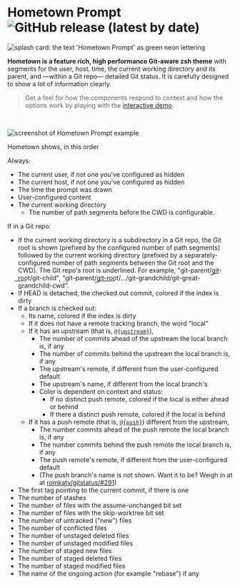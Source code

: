 # Hometown Prompt ![GitHub release (latest by date)](https://img.shields.io/github/v/release/olets/hometown-prompt)

![splash card: the text 'Hometown Prompt' as green neon lettering](/images/hometown-prompt-splash-card.png)

**Hometown is a feature rich, high performance Git-aware zsh theme** with segments for the user, host, time, the current working directory and its parent, and —within a Git repo— detailed Git status. It is carefully designed to show a lot of information clearly.

> Get a feel for how the components respond to context and how the options work by playing with the [interactive demo](./demo.md).

&nbsp;

![screenshot of Hometown Prompt example](/images/hometown-prompt-example.jpg)

Hometown shows, in this order

Always:

- The current user, if not one you've configured as hidden
- The current host, if not one you've configured as hidden
- The time the prompt was drawn
- User-configured content
- The current working directory
  - The number of path segments before the CWD is configurable.

If in a Git repo:

- If the current working directory is a subdirectory in a Git repo, the Git root is shown (prefixed by the configured number of path segments) followed by the current working directory (prefixed by a separately-configured number of path segments between the Git root and the CWD). The Git repo's root is underlined. For example, "git-parent/g͟i͟t͟-͟r͟o͟o͟t/git-child", "git-parent/g͟i͟t͟-͟r͟o͟o͟t/.../git-grandchild/git-great-grandchild-cwd".
- If HEAD is detached, the checked out commit, colored if the index is dirty
- If a branch is checked out:
  - Its name, colored if the index is dirty
  - If it does not have a remote tracking branch, the word "local"
  - If it has an upstream (that is, [`@{upstream}`](https://www.git-scm.com/docs/gitrevisions#Documentation/gitrevisions.txt-emltbranchnamegtupstreamemegemmasterupstreamememuem)),
    - The number of commits ahead of the upstream the local branch is, if any
    - The number of commits behind the upstream the local branch is, if any
    - The upstream's remote, if different from the user-configured default
    - The upstream's name, if different from the local branch's
    - Color is dependent on context and status:
      - If no distinct push remote, colored if the local is either ahead or behind
      - If there a distinct push remote, colored if the local is behind
  - If it has a push remote (that is, [`@{push}`](https://www.git-scm.com/docs/gitrevisions#Documentation/gitrevisions.txt-emltbranchnamegtpushemegemmasterpushemempushem)) different from the upstream,
    - The number commits ahead of the push remote the local branch is, if any
    - The number commits behind the push remote the local branch is, if any
    - The push remote's remote, if different from the user-configured default
    - (The push branch's name is not shown. Want it to be? Weigh in at at [romkatv/gitstatus/#291](https://github.com/romkatv/gitstatus/issues/291))
- The first tag pointing to the current commit, if there is one
- The number of stashes
- The number of files with the assume-unchanged bit set
- The number of files with the skip-worktree bit set
- The number of untracked ("new") files
- The number of conflicted files
- The number of unstaged deleted files
- The number of unstaged modified files
- The number of staged new files
- The number of staged deleted files
- The number of staged modified files
- The name of the ongoing action (for example "rebase") if any
